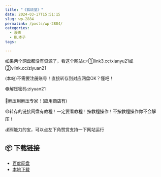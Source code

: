 ```yaml
---
title: "《狐琉皇》"
date: 2024-03-17T15:51:15
slug: wp-2884
permalink: /posts/wp-2884/
categories:
  - 漫画
  - BL本子
tags:

---
```


如果两个网盘都没有资源了，看这个网站👉①link3.cc/xianyu21或②vlink.cc/ziyuan21

(本站)不需要注册账号！直接转存到对应网盘OK？懂吧！

🟢解压密码:ziyuan21

🔵解压用解压专家！(应用商店有)

🟡转存的链接网盘有教程！一定要看教程！按教程操作！不按教程操作你不会解压！

💰🈶能力的宝，可以点左下角赞赏支持一下网站运行

## 📦 下载链接
- [百度网盘](https://blziyuan21.com/pay-download/2884?key=d697c05ecb&down_id=0)
- [本地下载](https://blziyuan21.com/pay-download/2884?key=d697c05ecb&down_id=1)


